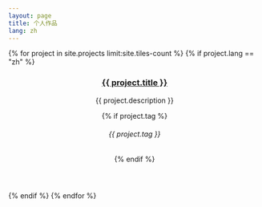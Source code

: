 ```yaml
---
layout: page
title: 个人作品
lang: zh
---
```


<!-- Main -->
<div id="main">

<section id="one" class="tiles">
	{% for project in site.projects limit:site.tiles-count %}
        {% if project.lang == "zh" %}
            <article>
                <span class="image">
                    <img src="{{ site.baseurl }}{{ project.image }}" alt="" />
                </span>
                <header class="major">
                    <h3><a href="{{ site.baseurl }}{{ project.url }}" class="link">{{ project.title }}</a></h3>
                    <p>{{ project.description }}</p>
                    {% if project.tag %}<h6 class="icon fa-tag"> {{ project.tag }}</h6>{% endif %}
                </header>
            </article>
        {% endif %}
	{% endfor %}
</section>


</div>
